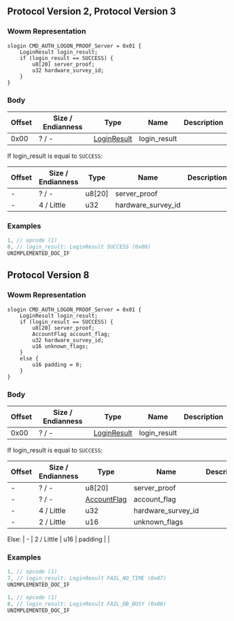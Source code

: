 ## Protocol Version 2, Protocol Version 3

### Wowm Representation
```rust,ignore
slogin CMD_AUTH_LOGON_PROOF_Server = 0x01 {
    LoginResult login_result;
    if (login_result == SUCCESS) {
        u8[20] server_proof;
        u32 hardware_survey_id;
    }
}
```
### Body
| Offset | Size / Endianness | Type | Name | Description |
| ------ | ----------------- | ---- | ---- | ----------- |
| 0x00 | ? / - | [LoginResult](loginresult.md) | login_result |  |

If login_result is equal to `SUCCESS`:

| Offset | Size / Endianness | Type | Name | Description |
| ------ | ----------------- | ---- | ---- | ----------- |
| - | ? / - | u8[20] | server_proof |  |
| - | 4 / Little | u32 | hardware_survey_id |  |
### Examples
```c
1, // opcode (1)
0, // login_result: LoginResult SUCCESS (0x00)
UNIMPLEMENTED_DOC_IF
```
## Protocol Version 8

### Wowm Representation
```rust,ignore
slogin CMD_AUTH_LOGON_PROOF_Server = 0x01 {
    LoginResult login_result;
    if (login_result == SUCCESS) {
        u8[20] server_proof;
        AccountFlag account_flag;
        u32 hardware_survey_id;
        u16 unknown_flags;
    }
    else {
        u16 padding = 0;
    }
}
```
### Body
| Offset | Size / Endianness | Type | Name | Description |
| ------ | ----------------- | ---- | ---- | ----------- |
| 0x00 | ? / - | [LoginResult](loginresult.md) | login_result |  |

If login_result is equal to `SUCCESS`:

| Offset | Size / Endianness | Type | Name | Description |
| ------ | ----------------- | ---- | ---- | ----------- |
| - | ? / - | u8[20] | server_proof |  |
| - | ? / - | [AccountFlag](accountflag.md) | account_flag |  |
| - | 4 / Little | u32 | hardware_survey_id |  |
| - | 2 / Little | u16 | unknown_flags |  |

Else: 
| - | 2 / Little | u16 | padding |  |
### Examples
```c
1, // opcode (1)
7, // login_result: LoginResult FAIL_NO_TIME (0x07)
UNIMPLEMENTED_DOC_IF
```
```c
1, // opcode (1)
8, // login_result: LoginResult FAIL_DB_BUSY (0x08)
UNIMPLEMENTED_DOC_IF
```
